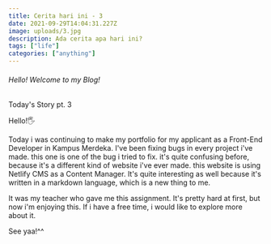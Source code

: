 ```yaml
---
title: Cerita hari ini - 3
date: 2021-09-29T14:04:31.227Z
image: uploads/3.jpg
description: Ada cerita apa hari ini?
tags: ["life"]
categories: ["anything"]
---
```

###### Hello! Welcome to my Blog!

Today's Story pt. 3

Hello!🖐

Today i was continuing to make my portfolio for my applicant as a Front-End Developer in Kampus Merdeka. I've been fixing bugs in every project i've made. this one is one of the bug i tried to fix. it's quite confusing before, because it's a different kind of website i've ever made. this website is using Netlify CMS as a Content Manager. It's quite interesting as well because it's written in a markdown language, which is a new thing to me.

It was my teacher who gave me this assignment. It's pretty hard at first, but now i'm enjoying this. If i have a free time, i would like to explore more about it.

See yaa!^^